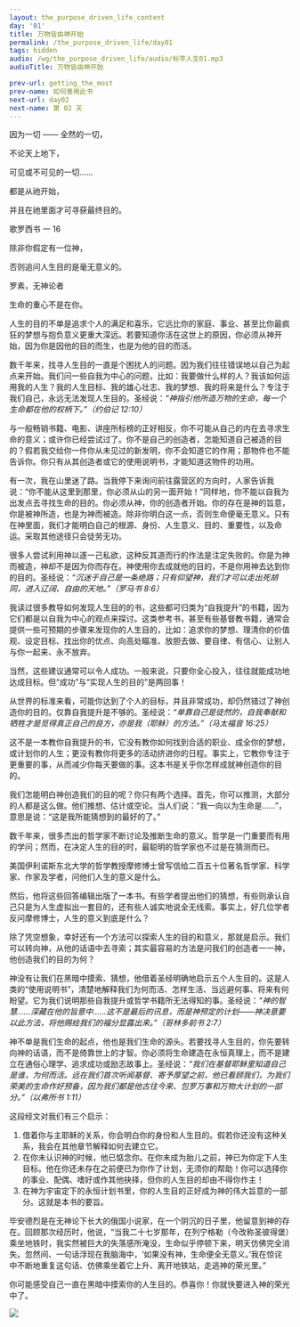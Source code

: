 ```yaml
---
layout: the_purpose_driven_life_content
day: '01'
title: 万物皆由神开始
permalink: /the_purpose_driven_life/day01
tags: hidden
audio: /wg/the_purpose_driven_life/audio/标竿人生01.mp3
audioTitle: 万物皆由神开始

prev-url: getting_the_most
prev-name: 如何善用此书
next-url: day02
next-name: 第 02 天 
---
```


<div class="center fs-18 script poem">
  <p>因为一切 —— 全然的一切，</P>
  <p>不论天上地下，</p>
  <p>可见或不可见的一切……</p>
  <p>都是从祂开始，</p>
  <p>并且在祂里面才可寻获最终目的。</p>
  <p class="sp-verse">歌罗西书 一 16</p>
</div>
<div class="center fs-18  poem">
  <p>除非你假定有一位神，</P>
  <p>否则追问人生目的是毫无意义的。</P>
  <p class="sp-verse">罗素，无神论者</p>
</div>
<p class="first">生命的重心不是在你。</p>

人生的目的不单是追求个人的满足和喜乐，它远比你的家庭、事业、甚至比你最疯狂的梦想与抱负意义更重大深远。若要知道你活在这世上的原因，你必须从神开始，因为你是因他的目的而生，也是为他的目的而活。

数千年来，找寻人生目的一直是个困扰人的问题。因为我们往往错误地以自己为起点来开始。我们问一些自我为中心的问题，比如：我要做什么样的人？我该如何运用我的人生？我的人生目标、我的雄心壮志、我的梦想、我的将来是什么？专注于我们自己，永远无法发现人生目的。圣经说：*“神指引他所造万物的生命，每一个生命都在他的权柄下。”（约伯记 12:10）*

与一般畅销书籍、电影、讲座所标榜的正好相反，你不可能从自己的内在去寻求生命的意义；或许你已经尝试过了。你不是自己的创造者，怎能知道自己被造的目的？假若我交给你一件你从未见过的新发明，你不会知道它的作用；那物件也不能告诉你。你只有从其创造者或它的使用说明书，才能知道这物件的功用。

有一次，我在山里迷了路。当我停下来询问前往露营区的方向时，人家告诉我说：“你不能从这里到那里，你必须从山的另一面开始！”同样地，你不能以自我为出发点去寻找生命的目的。你必须从神，你的创造者开始。你的存在是神的旨意，你是被神所造，也是为神而被造。除非你明白这一点，否则生命便毫无意义。只有在神里面，我们才能明白自己的根源、身份、人生意义、目的、重要性，以及命运。采取其他途径只会徒劳无功。

很多人尝试利用神以遂一己私欲，这种反其道而行的作法是注定失败的。你是为神而被造，神却不是因为你而存在。神使用你去成就他的目的，不是你用神去达到你的目的。圣经说：*“沉迷于自己是一条绝路；只有仰望神，我们才可以走出死胡同，进入辽阔、自由的天地。”（罗马书 8:6）*

我读过很多教导如何发现人生目的的书，这些都可归类为“自我提升”的书籍，因为它们都是以自我为中心的观点来探讨。这类参考书，甚至有些基督教书籍，通常会提供一些可预期的步骤来发现你的人生目的，比如：追求你的梦想、理清你的价值观、设定目标、找出你的优点、向高处瞄准、放胆去做、要自律、有信心、让别人与你一起来、永不放弃。

当然，这些建议通常可以令人成功。一般来说，只要你全心投入，往往就能成功地达成目标。但“成功”与“实现人生的目的”是两回事！

从世界的标准来看，可能你达到了个人的目标，并且非常成功，却仍然错过了神创造你的目的。仅靠自我提升是不够的。圣经说：*“单靠自己是徒然的，自我奉献和牺牲才是觅得真正自己的良方，亦是我（耶稣）的方法。”（马太福音 16:25）*

这不是一本教你自我提升的书，它没有教你如何找到合适的职业、成全你的梦想，或计划你的人生；更没有教你将更多的活动挤进你的日程。事实上，它教你专注于更重要的事，从而减少你每天要做的事。这本书是关乎你怎样成就神创造你的目的。

我们怎能明白神创造我们的目的呢？你只有两个选择。首先，你可以推测，大部分的人都是这么做。他们推想、估计或空论。当人们说：“我一向以为生命是……”，意思是说：“这是我所能猜想到的最好的了。”

数千年来，很多杰出的哲学家不断讨论及推断生命的意义。哲学是一门重要而有用的学问；然而，在决定人生的目的时，最聪明的哲学家也不过是在猜测而已。

美国伊利诺斯东北大学的哲学教授摩修博士曾写信给二百五十位著名哲学家、科学家、作家及学者，问他们人生的意义是什么。

然后，他将这些回答编辑出版了一本书。有些学者提出他们的猜想，有些则承认自己只是为人生虚拟出一套目的，还有些人诚实地说全无线索。事实上，好几位学者反问摩修博士，人生的意义到底是什么？

除了凭空想象，幸好还有一个方法可以探索人生的目的和意义，那就是启示。我们可以转向神，从他的话语中去寻索；其实最容易的方法是问我们的创造者一一神，他创造我们的目的为何？

神没有让我们在黑暗中摸索、猜想，他借着圣经明确地启示五个人生目的。这是人类的“使用说明书”，清楚地解释我们为何而活、怎样生活、当远避何事、将来有何盼望。它为我们说明那些自我提升或哲学书籍所无法得知的事。圣经说：*“神的智慧……深藏在他的旨意中……这不是最后的讯息，而是神预定的计划——神决意要以此方法，将他赐给我们的福分显露出来。”（哥林多前书 2:7）*

神不单是我们生命的起点，他也是我们生命的源头。若要找寻人生目的，你先要转向神的话语，而不是倚靠世上的才智。你必须将生命建造在永恒真理上，而不是建立在通俗心理学、追求成功或励志故事上。圣经说：*“我们在基督耶稣里知道自己是谁，为何而活。远在我们首次听闻基督、寄予厚望之前，他已看顾我们，为我们荣美的生命作好预备，因为我们都是他古往今来、包罗万事和万物大计划的一部分。”（以弗所书 1:11）*

这段经文对我们有三个启示：

1. 借着你与主耶稣的关系，你会明白你的身份和人生目的。假若你还没有这种关系，我会在其他章节解释如何去建立它。
2. 在你未认识神的时候，他已惦念你。在你未成为胎儿之前，神已为你定下人生目标。他在你还未存在之前便已为你作了计划，无须你的帮助！你可以选择你的事业、配偶、嗜好或作其他抉择，但你的人生目的却由不得你作主！
3. 在神为宇宙定下的永恒计划书里，你的人生目的正好成为神的伟大旨意的一部分。这就是本书的要旨。

毕安德烈是在无神论下长大的俄国小说家，在一个阴沉的日子里，他留意到神的存在。回顾那次经历时，他说，“当我二十七岁那年，在列宁格勒（今改称圣彼得堡）乘坐地铁时，我实然被巨大的失落感所淹没，生命似乎停顿下来，明天仿佛完全消失。忽然间、一句话浮现在我脑海中，‘如果没有神，生命便全无意义。’我在惊诧中不断地重复这句话、仿佛乘坐着它上升、离开地铁站，走逃神的荣光里。”

你可能感受自己一直在黑暗中摸索你的人生目的。恭喜你！你就快要进入神的荣光中了。

<div class="article-img-wrapper">
  <img src="https://typora-1259024198.cos.ap-beijing.myqcloud.com/wg/the_purpose_driven_life/image/day01_card.jpg">
</div>
